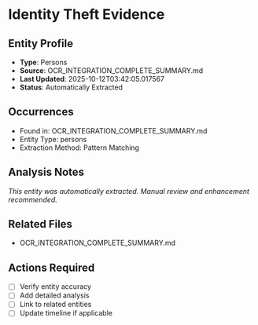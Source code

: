 # Identity Theft Evidence

## Entity Profile
- **Type**: Persons
- **Source**: OCR_INTEGRATION_COMPLETE_SUMMARY.md
- **Last Updated**: 2025-10-12T03:42:05.017567
- **Status**: Automatically Extracted

## Occurrences
- Found in: OCR_INTEGRATION_COMPLETE_SUMMARY.md
- Entity Type: persons
- Extraction Method: Pattern Matching

## Analysis Notes
*This entity was automatically extracted. Manual review and enhancement recommended.*

## Related Files
- OCR_INTEGRATION_COMPLETE_SUMMARY.md

## Actions Required
- [ ] Verify entity accuracy
- [ ] Add detailed analysis
- [ ] Link to related entities
- [ ] Update timeline if applicable
